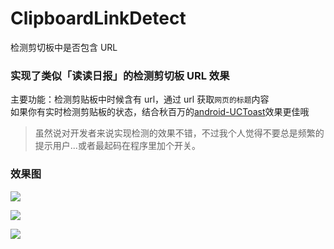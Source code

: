 # ClipboardLinkDetect
检测剪切板中是否包含 URL

### 实现了类似「读读日报」的检测剪切板 URL 效果
主要功能：检测剪贴板中时候含有 url，通过 url 获取`网页的标题`内容  
如果你有实时检测剪贴板的状态，结合秋百万的[android-UCToast](https://github.com/liaohuqiu/android-UCToast)效果更佳哦
>虽然说对开发者来说实现检测的效果不错，不过我个人觉得不要总是频繁的提示用户...或者最起码在程序里加个开关。

### 效果图
![](http://ww3.sinaimg.cn/mw690/6db4aff6gw1eyj658usw1j21401z4who.jpg)

![](http://ww1.sinaimg.cn/mw690/6db4aff6gw1eyj67j6fbqj21401z4ae8.jpg)

![](http://ww1.sinaimg.cn/mw690/6db4aff6gw1eyj67v9nedj21401z4n0t.jpg)
